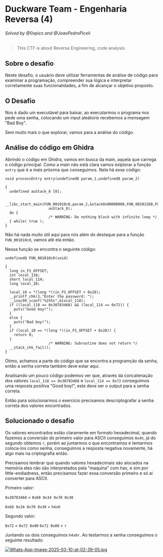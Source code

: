 # Duckware Team - Engenharia Reversa (4)

###### Solved by @0xpics and @JoaoPedroPiceli

> This CTF is about Reverse Engineering, code analysis

## Sobre o desafio

Neste desafio, o usuário deve utilizar ferramentas de análise de código para examinar a programação, compreender sua lógica e interpretar corretamente suas funcionalidades, a fim de alcançar o objetivo proposto.

## O Desafio

Nos é dado um executável para baixar, ao executarmos o programa nos pede uma senha, colocando um input aleátorio recebemos a mensagem "Bad Boy".

Sem muito mais o que explorar, vamos para a análise do código.

## Análise do código em Ghidra

Abrindo o código em Ghidra, vamos em busca da main, aquela que carrega o código principal. Como a main não está clara vamos exlplorar a função `entry` que é a mais próxima que conseguimos. Nela há esse código:

```
void processEntry entry(undefined8 param_1,undefined8 param_2)

{
  undefined auStack_8 [8];
  
  __libc_start_main(FUN_001010c0,param_2,&stack0x00000008,FUN_00101260,FUN_001012d0,param_1,
                    auStack_8);
  do {
                    /* WARNING: Do nothing block with infinite loop */
  } while( true );
}
```

Não há nada muito útil aqui para nós além do destaque para a função `FUN_001010c0`, vamos até ela então.

Nessa função se encontra o seguinte código:

```
undefined8 FUN_001010c0(void)

{
  long in_FS_OFFSET;
  int local_118;
  short local_114;
  long local_10;
  
  local_10 = *(long *)(in_FS_OFFSET + 0x28);
  __printf_chk(1,"Enter the password: ");
  __isoc99_scanf("%255s",&local_118);
  if ((local_118 == 0x30783468) && (local_114 == 0x72)) {
    puts("Good boy!");
  }
  else {
    puts("Bad boy!");
  }
  if (local_10 == *(long *)(in_FS_OFFSET + 0x28)) {
    return 0;
  }
                    /* WARNING: Subroutine does not return */
  __stack_chk_fail();
}
```

Ótimo, achamos a parte do código que se encontra a programção da senha, então a senha correta também deve estar aqui.

Analisando um pouco código podemos ver que, através da concatenação dos valores `local_118 == 0x30783468` e `local_114 == 0x72` conseguimos uma resposta positiva "Good boy!", este deve ser o output para a senha correta.

Então para solucionarmos o exercício precisamos descriptografar a senha correta dos valores encontrados.

## Solucionado o desafio

Os valores encontrados estão claramente em formato hexadecimal, quando fazemos a conversão do primeiro valor para ASCII conseguimos `0x4h`, já do segundo obtemos `r`, porém ao juntarmos o que encontramos e tentarmos coloca-los como senha, conseguimos a resposta negativa novamente, há algo mais na criptografia então.

Precisamos lembrar que quando valores hexadecimais são alocados na memória eles não são interpretados pela "maquina" com hex, e sim por little-endiadness, então precisamos fazer essa conversão primeiro e só ai converter para ASCII.

Primeiro valor:

`0x30783468` = `0x68 0x34 0x78 0x30`

`0x68 0x34 0x78 0x30` = `h4x0`

Segundo valor:

`0x72` = `0x72 0x00`
`0x72 0x00` = `r`

Juntando os dois conseguimos `h4x0r`. Ao testarmos a senha conseguimos o seguinte resultado:

[![Whats-App-Image-2025-03-10-at-02-39-05.jpg](https://i.postimg.cc/kXNbDPkD/Whats-App-Image-2025-03-10-at-02-39-05.jpg)](https://postimg.cc/KRzzswcy)
